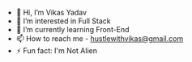 - 👋 Hi, I’m Vikas Yadav 
- 👀 I’m interested in Full Stack 
- 🌱 I’m currently learning  Front-End
- 📫 How to reach me - hustlewithvikas@gmail.com
- ⚡ Fun fact: I'm Not Alien 

<!---
vikasyadav097/vikasyadav097 is a ✨ special ✨ repository because its `README.md` (this file) appears on your GitHub profile.
You can click the Preview link to take a look at your changes.
--->
